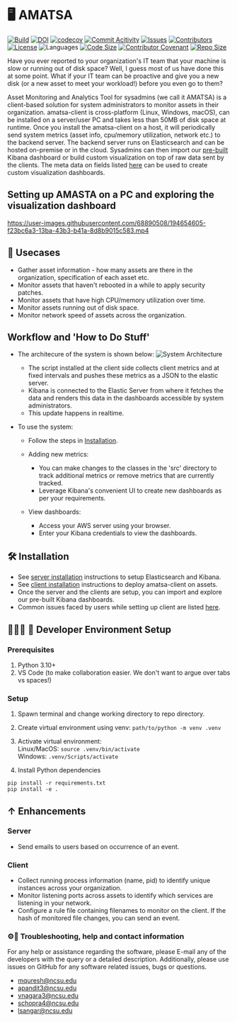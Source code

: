 # 🖥 AMATSA

[![Build](https://github.com/VSangarya/AMATSA/actions/workflows/build.yml/badge.svg)](https://github.com/VSangarya/AMATSA/actions/workflows/build.yml)
<a href="https://doi.org/10.5281/zenodo.7179464"><img src="https://zenodo.org/badge/DOI/10.5281/zenodo.7179464.svg" alt="DOI"></a>
[![codecov](https://codecov.io/gh/team-12-csc-510/amatsa/branch/main/graph/badge.svg?token=R5G1DMNTJV)](https://codecov.io/gh/team-12-csc-510/amatsa)
[![Commit Acitivity](https://img.shields.io/github/commit-activity/w/VSangarya/AMATSA)](https://github.com/VSangarya/AMATSA/pulse)
[![Issues](https://img.shields.io/github/issues/VSangarya/AMATSA?color=red)](https://github.com/VSangarya/AMATSA/issues)
[![Contributors](https://img.shields.io/github/contributors/VSangarya/AMATSA)](https://github.com/VSangarya/AMATSA/graphs/contributors)
[![License](https://img.shields.io/github/license/VSangarya/AMATSA)](LICENSE)
![Languages](https://img.shields.io/github/languages/count/VSangarya/AMATSA)
[![Code Size](https://img.shields.io/github/languages/code-size/VSangarya/AMATSA)](src)
[![Contributor Covenant](https://img.shields.io/badge/Contributor%20Covenant-2.1-4baaaa.svg)](CODE-OF-CONDUCT.md)
[![Repo Size](https://img.shields.io/github/repo-size/VSangarya/AMATSA)](https://github.com/VSangarya/AMATSA/)

Have you ever reported to your organization's IT team that your machine is slow or running out of disk space? Well, I guess most of us have done this at some point. What if your IT team can be proactive and give you a new disk (or a new asset to meet your workload!) before you even go to them?

Asset Monitoring and Analytics Tool for sysadmins (we call it AMATSA) is a client-based solution for system administrators to monitor assets in their organization. amatsa-client is cross-platform (Linux, Windows, macOS), can be installed on a server/user PC and takes less than 50MB of disk space at runtime. Once you install the amatsa-client on a host, it will periodically send system metrics (asset info, cpu/memory utilization, network etc.) to the backend server. The backend server runs on Elasticsearch and can be hosted on-premise or in the cloud. Sysadmins can then import our [pre-built](data/kibana/dashboard.ndjson) Kibana dashboard or build custom visualization on top of raw data sent by the clients. The meta data on fields listed [here](data/metrics.json) can be used to create custom visualization dashboards.

## Setting up AMASTA on a PC and exploring the visualization dashboard

https://user-images.githubusercontent.com/68890508/194654605-f23bc6a3-13ba-43b3-b41a-8d8b9015c583.mp4

## 📖 Usecases

- Gather asset information - how many assets are there in the organization, specification of each asset etc.
- Monitor assets that haven't rebooted in a while to apply security patches.
- Monitor assets that have high CPU/memory utilization over time.
- Monitor assets running out of disk space.
- Monitor network speed of assets across the organization.

## Workflow and 'How to Do Stuff'

- The architecure of the system is shown below:
  ![System Architecture](assets/system_architecture.jpg)

  - The script installed at the client side collects client metrics and at fixed intervals and pushes these metrics as a JSON to the elastic server.
  - Kibana is connected to the Elastic Server from where it fetches the data and renders this data in the dashboards accessible by system administrators.
  - This update happens in realtime.

- To use the system:

  - Follow the steps in [Installation](README.md#%F0%9F%9B%A0-installation).

  - Adding new metrics:

    - You can make changes to the classes in the 'src' directory to track additional metrics or   remove metrics that are currently tracked.
    - Leverage Kibana's convenient UI to create new dashboards as per your requirements.

  - View dashboards:

    - Access your AWS server using your browser.
    - Enter your Kibana credentials to view the dashboards.

## 🛠 Installation

- See [server installation](INSTALL.md#-server) instructions to setup Elasticsearch and Kibana.
- See [client installation](INSTALL.md#-client) instructions to deploy amatsa-client on assets.
- Once the server and the clients are setup, you can import and explore our pre-built Kibana dashboards.
- Common issues faced by users while setting up client are listed [here](INSTALL.md#debugging).

## 👩🏼‍💻 🚀 Developer Environment Setup

### Prerequisites

1. Python 3.10+
1. VS Code (to make collaboration easier. We don't want to argue over tabs vs spaces!)

### Setup

1. Spawn terminal and change working directory to repo directory.

1. Create virtual environment using venv: `path/to/python -m venv .venv`

1. Activate virtual environment:<br/>
   Linux/MacOS:  `source .venv/bin/activate`<br/>
   Windows:  `.venv/Scripts/activate`<br/>

1. Install Python dependencies

```Text
pip install -r requirements.txt
pip install -e .
```

## ↑ Enhancements

### Server

- Send emails to users based on occurrence of an event.

### Client

- Collect running process information (name, pid) to identify unique instances across your organization.
- Monitor listening ports across assets to identify which services are listening in your network.
- Configure a rule file containing filenames to monitor on the client. If the hash of monitored file changes, you can send an event.

### ⚙︎📧 Troubleshooting, help and contact information

For any help or assistance regarding the software, please E-mail any of the developers with the query or a detailed description. Additionally, please use issues on GitHub for any software related issues, bugs or questions.

- mquresh@ncsu.edu
- apandit3@ncsu.edu
- vnagara3@ncsu.edu
- schopra4@ncsu.edu
- lsangar@ncsu.edu
